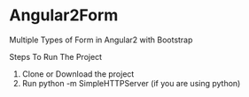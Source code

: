 # Angular2Form
Multiple Types of Form in Angular2 with Bootstrap

Steps To Run The Project
1. Clone or Download the project
2. Run python -m SimpleHTTPServer (if you are using python)
